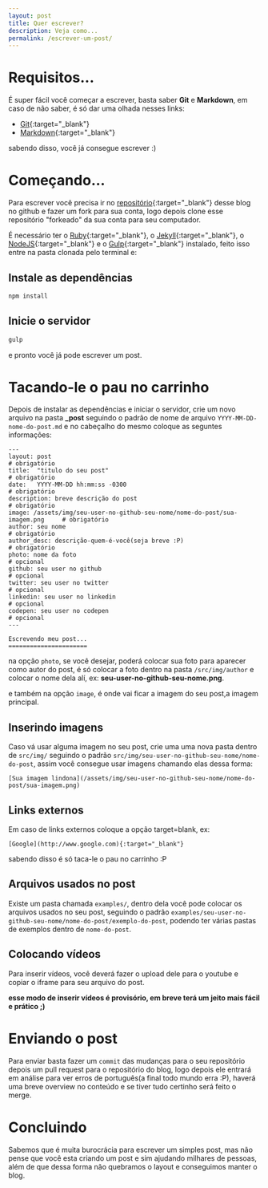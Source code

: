 ```yaml
---
layout: post
title: Quer escrever?
description: Veja como...
permalink: /escrever-um-post/
---
```


# Requisitos...

É super fácil você começar a escrever, basta saber **Git** e **Markdown**, em caso de não saber, é só dar uma olhada nesses links:

- [Git](https://try.github.io/levels/1/challenges/1){:target="_blank"}
- [Markdown](https://github.com/adam-p/markdown-here/wiki/Markdown-Cheatsheet){:target="_blank"}

sabendo disso, você já consegue escrever :)

# Começando...

Para escrever você precisa ir no [repositório](https://github.com/MyWorkEnterprise/myworkenterprise.github.io/){:target="_blank"} desse blog no github e fazer um fork para sua conta, logo depois clone esse repositório "forkeado" da sua conta para seu computador.

É necessário ter o [Ruby](https://www.ruby-lang.org/pt/){:target="_blank"}, o [Jekyll](http://jekyllrb.com/){:target="_blank"}, o [NodeJS](https://nodejs.org/en/){:target="_blank"} e o [Gulp](http://gulpjs.com/){:target="_blank"} instalado, feito isso entre na pasta clonada pelo terminal e:

## Instale as dependências

```sh
npm install
```

## Inicie o servidor

```sh
gulp
```

e pronto você já pode escrever um post.

# Tacando-le o pau no carrinho

Depois de instalar as dependências e iniciar o servidor, crie um novo arquivo na pasta **_post** seguindo o padrão de nome de arquivo `YYYY-MM-DD-nome-do-post.md` e no cabeçalho do mesmo coloque as seguntes informações:

```
---
layout: post                                                                   # obrigatório
title:  "titulo do seu post"                                                   # obrigatório
date:   YYYY-MM-DD hh:mm:ss -0300                                              # obrigatório
description: breve descrição do post                                           # obrigatório
image: /assets/img/seu-user-no-github-seu-nome/nome-do-post/sua-imagem.png     # obrigatório
author: seu nome                                                               # obrigatório
author_desc: descrição-quem-é-você(seja breve :P)                              # obrigatório
photo: nome da foto                                                            # opcional
github: seu user no github                                                     # opcional
twitter: seu user no twitter                                                   # opcional
linkedin: seu user no linkedin                                                 # opcional
codepen: seu user no codepen                                                   # opcional
---

Escrevendo meu post...
======================
```

na opção `photo`, se você desejar, poderá colocar sua foto para aparecer como autor do post, é só colocar a foto dentro na pasta `/src/img/author` e colocar o nome dela alí, ex: **seu-user-no-github-seu-nome.png**.

e também na opção `image`, é onde vai ficar a imagem do seu post,a imagem principal.

## Inserindo imagens

Caso vá usar alguma imagem no seu post, crie uma uma nova pasta dentro de `src/img/` seguindo o padrão `src/img/seu-user-no-github-seu-nome/nome-do-post`, assim você consegue usar imagens chamando elas dessa forma:

```
[Sua imagem lindona](/assets/img/seu-user-no-github-seu-nome/nome-do-post/sua-imagem.png)
```

## Links externos

Em caso de links externos coloque a opção target=blank, ex:

```
[Google](http://www.google.com){:target="_blank"}
```

sabendo disso é só taca-le o pau no carrinho :P

## Arquivos usados no post

Existe um pasta chamada `examples/`, dentro dela você pode colocar os arquivos usados no seu post, seguindo o padrão `examples/seu-user-no-github-seu-nome/nome-do-post/exemplo-do-post`, podendo ter várias pastas de exemplos dentro de `nome-do-post`.

## Colocando vídeos

Para inserir vídeos, você deverá fazer o upload dele para o youtube e copiar o iframe para seu arquivo do post.

**esse modo de inserir vídeos é provisório, em breve terá um jeito mais fácil e prático ;)**

# Enviando o post

Para enviar basta fazer um `commit` das mudanças para o seu repositório depois um pull request para o repositório do blog, logo depois ele entrará em análise para ver erros de português(a final todo mundo erra :P), haverá uma breve overview no conteúdo e se tiver tudo certinho será feito o merge.

# Concluindo

Sabemos que é muita burocrácia para escrever um simples post, mas não pense que você esta criando um post e sim ajudando milhares de pessoas, além de que dessa forma não quebramos o layout e conseguimos manter o blog.
